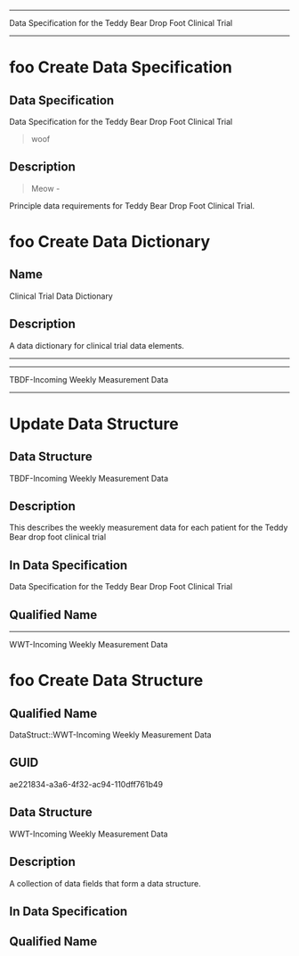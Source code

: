




___

Data Specification for the Teddy Bear Drop Foot Clinical Trial
___

# foo Create Data Specification

## Data Specification


Data Specification for the Teddy Bear Drop Foot Clinical Trial
>woof
##  Description
>Meow - 

Principle data requirements for Teddy Bear Drop Foot Clinical Trial.




# foo Create Data Dictionary
## Name
Clinical Trial Data Dictionary

## Description
A data dictionary for clinical trial data elements.




___


___

TBDF-Incoming Weekly Measurement Data
___

#  Update Data Structure

## Data Structure

TBDF-Incoming Weekly Measurement Data

## Description
This describes the weekly measurement data for each patient for the Teddy Bear drop foot clinical trial

## In Data Specification
Data Specification for the Teddy Bear Drop Foot Clinical Trial


## Qualified Name


___

WWT-Incoming Weekly Measurement Data

# foo Create Data Structure

## Qualified Name
DataStruct::WWT-Incoming Weekly Measurement Data

## GUID
ae221834-a3a6-4f32-ac94-110dff761b49

## Data Structure

WWT-Incoming Weekly Measurement Data


##  Description
A collection of data fields that form a data structure.


##  In Data Specification



##  Qualified Name


